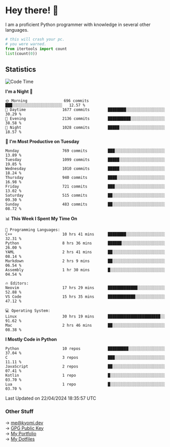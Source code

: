 # Hey there! 👋

I am a proficient Python programmer with knowledge in several other languages.

```py
# this will crash your pc.
# you were warned.
from itertools import count
list(count(0))
```

## Statistics
<!--START_SECTION:waka-->
![Code Time](http://img.shields.io/badge/Code%20Time-1%2C038%20hrs%2058%20mins-blue)

**I'm a Night 🦉** 

```text
🌞 Morning                696 commits         ███░░░░░░░░░░░░░░░░░░░░░░   12.57 % 
🌆 Daytime                1677 commits        ████████░░░░░░░░░░░░░░░░░   30.29 % 
🌃 Evening                2136 commits        ██████████░░░░░░░░░░░░░░░   38.58 % 
🌙 Night                  1028 commits        █████░░░░░░░░░░░░░░░░░░░░   18.57 % 
```
📅 **I'm Most Productive on Tuesday** 

```text
Monday                   769 commits         ███░░░░░░░░░░░░░░░░░░░░░░   13.89 % 
Tuesday                  1099 commits        █████░░░░░░░░░░░░░░░░░░░░   19.85 % 
Wednesday                1010 commits        █████░░░░░░░░░░░░░░░░░░░░   18.24 % 
Thursday                 940 commits         ████░░░░░░░░░░░░░░░░░░░░░   16.98 % 
Friday                   721 commits         ███░░░░░░░░░░░░░░░░░░░░░░   13.02 % 
Saturday                 515 commits         ██░░░░░░░░░░░░░░░░░░░░░░░   09.30 % 
Sunday                   483 commits         ██░░░░░░░░░░░░░░░░░░░░░░░   08.72 % 
```


📊 **This Week I Spent My Time On** 

```text
💬 Programming Languages: 
C++                      10 hrs 41 mins      ████████░░░░░░░░░░░░░░░░░   32.31 % 
Python                   8 hrs 36 mins       ██████░░░░░░░░░░░░░░░░░░░   26.00 % 
YAML                     2 hrs 41 mins       ██░░░░░░░░░░░░░░░░░░░░░░░   08.14 % 
Markdown                 2 hrs 9 mins        ██░░░░░░░░░░░░░░░░░░░░░░░   06.54 % 
Assembly                 1 hr 30 mins        █░░░░░░░░░░░░░░░░░░░░░░░░   04.54 % 

🔥 Editors: 
Neovim                   17 hrs 29 mins      █████████████░░░░░░░░░░░░   52.88 % 
VS Code                  15 hrs 35 mins      ████████████░░░░░░░░░░░░░   47.12 % 

💻 Operating System: 
Linux                    30 hrs 19 mins      ███████████████████████░░   91.62 % 
Mac                      2 hrs 46 mins       ██░░░░░░░░░░░░░░░░░░░░░░░   08.38 % 
```

**I Mostly Code in Python** 

```text
Python                   10 repos            █████████░░░░░░░░░░░░░░░░   37.04 % 
C                        3 repos             ███░░░░░░░░░░░░░░░░░░░░░░   11.11 % 
JavaScript               2 repos             ██░░░░░░░░░░░░░░░░░░░░░░░   07.41 % 
Kotlin                   1 repo              █░░░░░░░░░░░░░░░░░░░░░░░░   03.70 % 
Lua                      1 repo              █░░░░░░░░░░░░░░░░░░░░░░░░   03.70 % 
```




 Last Updated on 22/04/2024 18:35:57 UTC
<!--END_SECTION:waka-->

### Other Stuff

→ [me@kyomi.dev](mailto:me@kyomi.dev)\
→ [GPG Public Key](https://github.com/bitterteriyaki.gpg)\
→ [My Portfolio](https://kyomi.dev)\
→ [My Dotfiles](https://github.com/bitterteriyaki/dotfiles)
